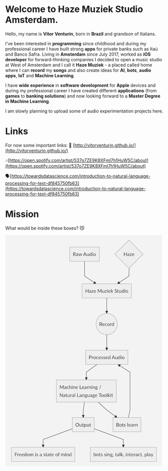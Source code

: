 # Welcome to Haze Muziek Studio Amsterdam.
Hello, my name is **Vitor Venturin**, born in **Brazil** and grandson of Italians.

I've been interested in **programming** since childhood and during my professional career I have built strong **apps** for private banks such as Itaú and Banco Safra. 
Living in **Amsterdam** since July 2017, worked as **iOS developer** for forward-thinking companies I decided to open a music studio at West of Amsterdam and I call it **Haze Muziek** - a placed called home where I can **record** my **songs** and also create ideas for **AI**, **bots**, **audio apps**, **IoT** and **Machine Learning**.

I have **wide experience** in **software development** for **Apple** devices and during my professional career I have created different **applications** (from **games** to **banking solutions**) and now looking forward to a **Master Degree in Machine Learning**.

I am slowly planning to upload some of audio experimentation projects here.

# Links
For now some important links:
📱 [http://vitorventurin.github.io/](http://vitorventurin.github.io/)

🎶[https://open.spotify.com/artist/537o7ZE9K8XFml7h1HuW5C/about](https://open.spotify.com/artist/537o7ZE9K8XFml7h1HuW5C/about)

🗣[https://towardsdatascience.com/introduction-to-natural-language-processing-for-text-df845750fb63](https://towardsdatascience.com/introduction-to-natural-language-processing-for-text-df845750fb63)

# Mission
What would be inside these boxes? 😼

![Freedom is a state of mind](https://github.com/hazemuziek/Welcome/blob/master/diagram.png)
